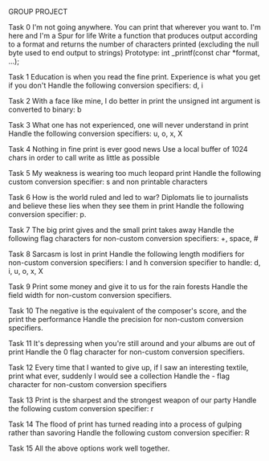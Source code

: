GROUP PROJECT

Task 0
I'm not going anywhere. You can print that wherever you want to. I'm here and I'm a Spur for life
Write a function that produces output according to a format
and returns the number of characters printed (excluding the null byte used to end output to strings)
Prototype: int _printf(const char *format, ...);

Task 1
Education is when you read the fine print. Experience is what you get if you don't
Handle the following conversion specifiers: d, i

Task 2
With a face like mine, I do better in print
the unsigned int argument is converted to binary: b

Task 3
What one has not experienced, one will never understand in print
Handle the following conversion specifiers: u, o, x, X

Task 4
Nothing in fine print is ever good news
Use a local buffer of 1024 chars in order to call write as little as possible

Task 5
My weakness is wearing too much leopard print
Handle the following custom conversion specifier: s and non printable characters

Task 6
How is the world ruled and led to war? Diplomats lie to journalists and believe these lies when they see them in print
Handle the following conversion specifier: p.

Task 7
The big print gives and the small print takes away
Handle the following flag characters for non-custom conversion specifiers: +, space, #

Task 8
Sarcasm is lost in print
Handle the following length modifiers for non-custom conversion specifiers: l and h
conversion specifier to handle: d, i, u, o, x, X

Task 9
Print some money and give it to us for the rain forests
Handle the field width for non-custom conversion specifiers.

Task 10
The negative is the equivalent of the composer's score, and the print the performance
Handle the precision for non-custom conversion specifiers.

Task 11
It's depressing when you're still around and your albums are out of print
Handle the 0 flag character for non-custom conversion specifiers.

Task 12
Every time that I wanted to give up, if I saw an interesting textile, print what ever, suddenly I would see a collection
Handle the - flag character for non-custom conversion specifiers

Task 13
Print is the sharpest and the strongest weapon of our party
Handle the following custom conversion specifier: r

Task 14
The flood of print has turned reading into a process of gulping rather than savoring
Handle the following custom conversion specifier: R

Task 15
All the above options work well together. 
